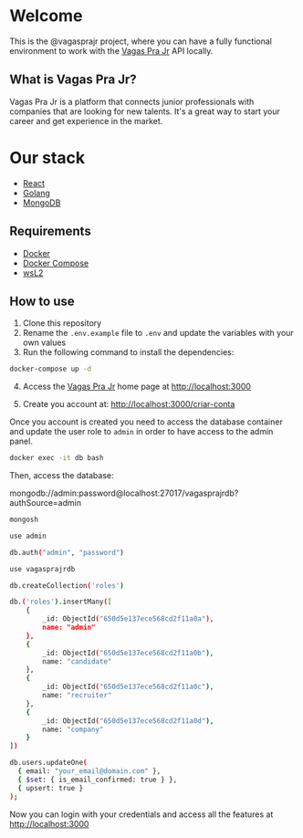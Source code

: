 # Welcome

This is the @vagasprajr project, where you can have a fully functional environment to work with the [Vagas Pra Jr](https://vagasprajr.com.br) API locally.

## What is Vagas Pra Jr?

Vagas Pra Jr is a platform that connects junior professionals with companies that are looking for new talents. It's a great way to start your career and get experience in the market.

# Our stack

- [React](https://reactjs.org/)
- [Golang](https://golang.org/)
- [MongoDB](https://www.mongodb.com/)

## Requirements

- [Docker](https://www.docker.com/products/docker-desktop)
- [Docker Compose](https://docs.docker.com/compose/install/)
- [wsL2](https://docs.microsoft.com/en-us/windows/wsl/install)

## How to use

1. Clone this repository
2. Rename the `.env.example` file to `.env` and update the variables with your own values
3. Run the following command to install the dependencies:

```bash
docker-compose up -d
```

4. Access the [Vagas Pra Jr](http://localhost:3000) home page at [ http://localhost:3000](http://localhost:3001)

5. Create you account at: [http://localhost:3000/criar-conta](http://localhost:3000/criar-conta)

Once you account is created you need to access the database container and update the user role to `admin` in order to have access to the admin panel.

```bash
docker exec -it db bash
```

Then, access the database:

mongodb://admin:password@localhost:27017/vagasprajrdb?authSource=admin

```bash
mongosh

use admin

db.auth("admin", "password")

use vagasprajrdb

db.createCollection('roles')

db.('roles').insertMany([
    {
        _id: ObjectId("650d5e137ece568cd2f11a0a"),
        name: "admin"
    },
    {
        _id: ObjectId("650d5e137ece568cd2f11a0b"),
        name: "candidate"
    },
    {
        _id: ObjectId("650d5e137ece568cd2f11a0c"),
        name: "recruiter"
    },
    {
        _id: ObjectId("650d5e137ece568cd2f11a0d"),
        name: "company"
    }
])

db.users.updateOne(
  { email: "your_email@domain.com" }, 
  { $set: { is_email_confirmed: true } },
  { upsert: true }
);
```

Now you can login with your credentials and access all the features at [http://localhost:3000](http://localhost:3000)